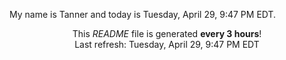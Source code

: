 My name is Tanner and today is Tuesday, April 29, 9:47 PM EDT.

<p align="center">This <i>README</i> file is generated <b>every 3 hours</b>!</br>Last refresh: Tuesday, April 29, 9:47 PM EDT<br /></p>
